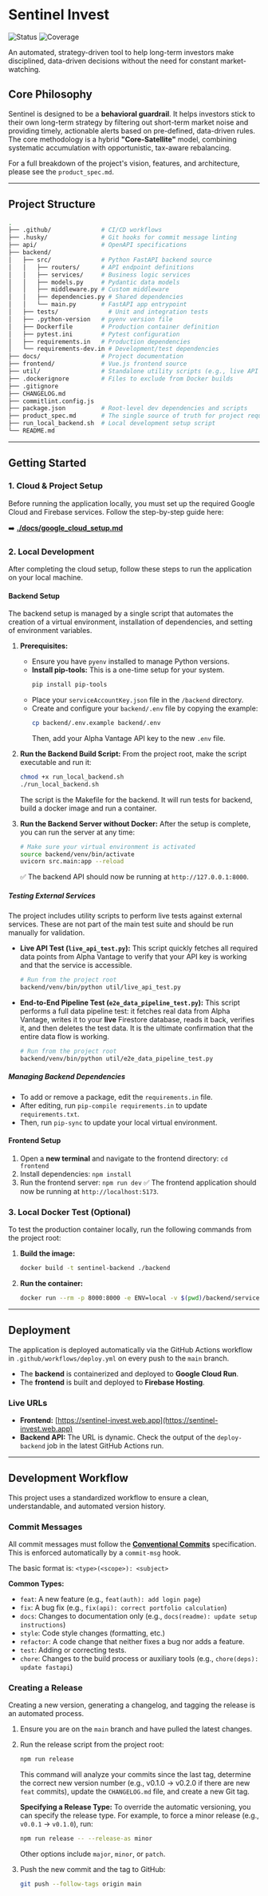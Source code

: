 # Sentinel Invest 

![Status](https://img.shields.io/badge/status-Work%20In%20Progress-orange) ![Coverage](https://img.shields.io/badge/coverage-78%25-green)

An automated, strategy-driven tool to help long-term investors make disciplined, data-driven decisions without the need for constant market-watching.

## Core Philosophy

Sentinel is designed to be a **behavioral guardrail**. It helps investors stick to their own long-term strategy by filtering out short-term market noise and providing timely, actionable alerts based on pre-defined, data-driven rules. The core methodology is a hybrid **"Core-Satellite"** model, combining systematic accumulation with opportunistic, tax-aware rebalancing.

For a full breakdown of the project's vision, features, and architecture, please see the `product_spec.md`.

---

## Project Structure

```bash
.
├── .github/              # CI/CD workflows
├── .husky/               # Git hooks for commit message linting
├── api/                  # OpenAPI specifications
├── backend/
│   ├── src/              # Python FastAPI backend source
│   │   ├── routers/      # API endpoint definitions
│   │   ├── services/     # Business logic services
│   │   ├── models.py     # Pydantic data models
│   │   ├── middleware.py # Custom middleware
│   │   ├── dependencies.py # Shared dependencies
│   │   └── main.py       # FastAPI app entrypoint
│   ├── tests/              # Unit and integration tests
│   ├── .python-version   # pyenv version file
│   ├── Dockerfile        # Production container definition
│   ├── pytest.ini        # Pytest configuration
│   ├── requirements.in   # Production dependencies
│   └── requirements-dev.in # Development/test dependencies
├── docs/                 # Project documentation
├── frontend/             # Vue.js frontend source
├── util/                 # Standalone utility scripts (e.g., live API tests)
├── .dockerignore         # Files to exclude from Docker builds
├── .gitignore
├── CHANGELOG.md
├── commitlint.config.js
├── package.json          # Root-level dev dependencies and scripts
├── product_spec.md       # The single source of truth for project requirements
├── run_local_backend.sh  # Local development setup script
└── README.md
``` 

---

## Getting Started

### 1. Cloud & Project Setup

Before running the application locally, you must set up the required Google Cloud and Firebase services. Follow the step-by-step guide here:

➡️ **[./docs/google_cloud_setup.md](./docs/google_cloud_setup.md)**

### 2. Local Development

After completing the cloud setup, follow these steps to run the application on your local machine.

#### Backend Setup
The backend setup is managed by a single script that automates the creation of a virtual environment, installation of dependencies, and setting of environment variables.

1.  **Prerequisites:**
    - Ensure you have `pyenv` installed to manage Python versions.
    - **Install pip-tools:** This is a one-time setup for your system.
      ```bash
      pip install pip-tools
      ```
    - Place your `serviceAccountKey.json` file in the `/backend` directory.
    - Create and configure your `backend/.env` file by copying the example:
      ```bash
      cp backend/.env.example backend/.env
      ```
      Then, add your Alpha Vantage API key to the new `.env` file.

2.  **Run the Backend Build Script:**
    From the project root, make the script executable and run it:
    ```bash
    chmod +x run_local_backend.sh
    ./run_local_backend.sh
    ```
    The script is the Makefile for the backend. It will run tests for backend, build a docker image and run a container.  

3.  **Run the Backend Server without Docker:**
    After the setup is complete, you can run the server at any time:
    ```bash
    # Make sure your virtual environment is activated
    source backend/venv/bin/activate
    uvicorn src.main:app --reload
    ```
    ✅ The backend API should now be running at `http://127.0.0.1:8000`.

##### Testing External Services
The project includes utility scripts to perform live tests against external services. These are not part of the main test suite and should be run manually for validation.

- **Live API Test (`live_api_test.py`):**
  This script quickly fetches all required data points from Alpha Vantage to verify that your API key is working and that the service is accessible.
  ```bash
  # Run from the project root
  backend/venv/bin/python util/live_api_test.py
  ```

- **End-to-End Pipeline Test (`e2e_data_pipeline_test.py`):**
  This script performs a full data pipeline test: it fetches real data from Alpha Vantage, writes it to your **live** Firestore database, reads it back, verifies it, and then deletes the test data. It is the ultimate confirmation that the entire data flow is working.
  ```bash
  # Run from the project root
  backend/venv/bin/python util/e2e_data_pipeline_test.py
  ```

##### Managing Backend Dependencies

- To add or remove a package, edit the `requirements.in` file.
- After editing, run `pip-compile requirements.in` to update `requirements.txt`.
- Then, run `pip-sync` to update your local virtual environment.

#### Frontend Setup
1.  Open a **new terminal** and navigate to the frontend directory: `cd frontend`
2.  Install dependencies: `npm install`
3.  Run the frontend server: `npm run dev`
    ✅ The frontend application should now be running at `http://localhost:5173`.

### 3. Local Docker Test (Optional)

To test the production container locally, run the following commands from the project root:

1.  **Build the image:**
    ```bash
    docker build -t sentinel-backend ./backend
    ```
2.  **Run the container:**

    ```bash
    docker run --rm -p 8000:8000 -e ENV=local -v $(pwd)/backend/serviceAccountKey.json:/app/serviceAccountKey.json sentinel-backend
    ```

---

## Deployment

The application is deployed automatically via the GitHub Actions workflow in `.github/workflows/deploy.yml` on every push to the `main` branch.

-   The **backend** is containerized and deployed to **Google Cloud Run**.
-   The **frontend** is built and deployed to **Firebase Hosting**.

### Live URLs

-   **Frontend:** [https://sentinel-invest.web.app](https://sentinel-invest.web.app)
-   **Backend API:** The URL is dynamic. Check the output of the `deploy-backend` job in the latest GitHub Actions run.

---

## Development Workflow

This project uses a standardized workflow to ensure a clean, understandable, and automated version history.

### Commit Messages

All commit messages must follow the [**Conventional Commits**](https://www.conventionalcommits.org/) specification. This is enforced automatically by a `commit-msg` hook.

The basic format is:
`<type>(<scope>): <subject>`

**Common Types:**
-   `feat`: A new feature (e.g., `feat(auth): add login page`)
-   `fix`: A bug fix (e.g., `fix(api): correct portfolio calculation`)
-   `docs`: Changes to documentation only (e.g., `docs(readme): update setup instructions`)
-   `style`: Code style changes (formatting, etc.)
-   `refactor`: A code change that neither fixes a bug nor adds a feature.
-   `test`: Adding or correcting tests.
-   `chore`: Changes to the build process or auxiliary tools (e.g., `chore(deps): update fastapi`)

### Creating a Release

Creating a new version, generating a changelog, and tagging the release is an automated process.

1.  Ensure you are on the `main` branch and have pulled the latest changes.
2.  Run the release script from the project root:
    ```bash
    npm run release
    ```
    This command will analyze your commits since the last tag, determine the correct new version number (e.g., v0.1.0 -> v0.2.0 if there are new `feat` commits), update the `CHANGELOG.md` file, and create a new Git tag.

    **Specifying a Release Type:**
    To override the automatic versioning, you can specify the release type. For example, to force a minor release (e.g., `v0.0.1` -> `v0.1.0`), run:
    ```bash
    npm run release -- --release-as minor
    ```
    Other options include `major`, `minor`, or `patch`.

3.  Push the new commit and the tag to GitHub:

    ```bash
    git push --follow-tags origin main
    ```